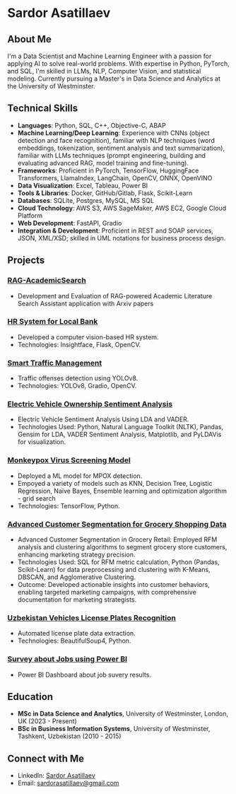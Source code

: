 # Sardor Asatillaev

## About Me
I'm a Data Scientist and Machine Learning Engineer with a passion for applying AI to solve real-world problems. With expertise in Python, PyTorch, and SQL, I'm skilled in LLMs, NLP, Computer Vision, and statistical modeling. Currently pursuing a Master's in Data Science and Analytics at the University of Westminster.

## Technical Skills
- **Languages**: Python, SQL, C++, Objective-C, ABAP
- **Machine Learning/Deep Learning**: Experience with CNNs (object detection and face recognition), familiar with NLP techniques (word embeddings, tokenization, sentiment analysis and text summarization), familiar with LLMs techniques (prompt engineering, building and evaluating advanced RAG, model training and fine-tuning).
- **Frameworks**: Proficient in PyTorch, TensorFlow, HuggingFace Transformers, LlamaIndex, LangChain, OpenCV, ONNX, OpenVINO
- **Data Visualization**: Excel, Tableau, Power BI
- **Tools & Libraries**: Docker, GitHub/Gitlab, Flask, Scikit-Learn
- **Databases**: SQLite, Postgres, MySQL, MS SQL
- **Cloud Technology**: AWS S3, AWS SageMaker, AWS EC2, Google Cloud Platform
- **Web Development**: FastAPI, Gradio
- **Integration & Development**: Proficient in REST and SOAP services, JSON, XML/XSD; skilled in UML notations for business process design.

## Projects
### [RAG-AcademicSearch](https://github.com/leaderman77/RAG-AcademicSearch/tree/main)
- Development and Evaluation of RAG-powered Academic Literature Search Assistant application with Arxiv papers

### [HR System for Local Bank](https://github.com/leaderman77/hr)
- Developed a computer vision-based HR system.
- Technologies: Insightface, Flask, OpenCV.

### [Smart Traffic Management](https://github.com/leaderman77/traffic_laws)
- Traffic offenses detection using YOLOv8.
- Technologies: YOLOv8, Gradio, OpenCV.

### [Electric Vehicle Ownership Sentiment Analysis](https://github.com/leaderman77/ev-sentiment-analysis)
- Electric Vehicle Sentiment Analysis Using LDA and VADER.
- Technologies Used: Python, Natural Language Toolkit (NLTK), Pandas, Gensim for LDA, VADER Sentiment Analysis, Matplotlib, and PyLDAVis for visualization.

### [Monkeypox Virus Screening Model](https://github.com/leaderman77/mpox_classification)
- Deployed a ML model for MPOX detection.
- Empoyed a variety of models such as KNN, Decision Tree, Logistic Regression, Naïve Bayes, Ensemble learning and optimization algorithm - grid search
- Technologies: TensorFlow, Python.

### [Advanced Customer Segmentation for Grocery Shopping Data](https://github.com/leaderman77/MarketBasketRFMAnalysis)
- Advanced Customer Segmentation in Grocery Retail: Employed RFM analysis and clustering algorithms to segment grocery store customers, enhancing marketing strategy precision.
- Technologies Used: SQL for RFM metric calculation, Python (Pandas, Scikit-Learn) for data preprocessing and clustering with K-Means, DBSCAN, and Agglomerative Clustering.
- Outcome: Developed actionable insights into customer behaviors, enabling targeted marketing campaigns, with comprehensive documentation for marketing strategists.

### [Uzbekistan Vehicles License Plates Recognition](https://github.com/leaderman77/uzlpr)
- Automated license plate data extraction.
- Technologies: BeautifulSoup4, Python.

### [Survey about Jobs using Power BI](https://github.com/leaderman77/powerbi)
- Power BI Dashboard about job suvery results.

## Education
- **MSc in Data Science and Analytics**, University of Westminster, London, UK (2023 - Present)
- **BSc in Business Information Systems**, University of Westminster, Tashkent, Uzbekistan (2010 - 2015)

## Connect with Me
- LinkedIn: [Sardor Asatillaev](https://www.linkedin.com/in/sardor-asatillaev-7086b5193)
- Email: sardorasatillaev@gmail.com
